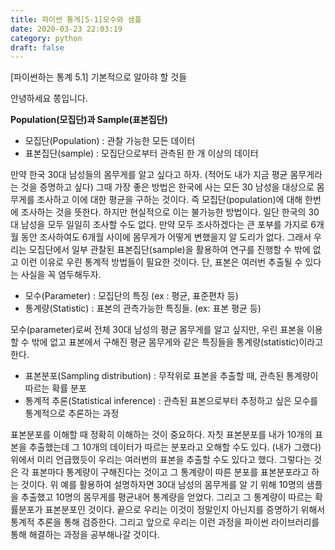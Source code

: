 ```yaml
---
title: 파이썬 통게[5-1]모수와 샘플
date: 2020-03-23 22:03:19
category: python
draft: false
---
```


[파이썬하는 통계 5.1] 기본적으로 알아햐 할 것들

안녕하세요 쫑입니다.

**Population(모집단)과 Sample(표본집단)**

- 모집단(Population) : 관찰 가능한 모든 데이터
- 표본집단(sample) : 모집단으로부터 관측된 한 개 이상의 데이터 

만약 한국 30대 남성들의 몸무게를 알고 싶다고 하자. (적어도 내가 지금 평균 몸무게라는 것을 증명하고 싶다) 그때 가장 좋은 방법은 한국에 사는 모든 30 남성을 대상으로 몸무게를 조사하고 이에 대한 평균을 구하는 것이다. 즉 모집단(population)에 대해 한번에 조사하는 것을 뜻한다. 하지만 현실적으로 이는 불가능한 방법이다. 일단 한국의 30대 남성을 모두 일일히 조사할 수도 없다. 만약 모두 조사하겠다는 큰 포부를 가지로 6개월 동안 조사하여도 6개월 사이에 몸무게가 어떻게 변했을지 알 도리가 없다. 그래서 우리는 모집단에서 일부 관찰된 표본집단(sample)을 활용하여 연구를 진행할 수 밖에 없고 이런 이유로 우린 통계적 방법들이 필요한 것이다.  단, 표본은 여러번 추출될 수 있다는 사실을 꼭 염두해두자. 

- 모수(Parameter) : 모집단의 특징 (ex : 평균, 표준편차 등)
- 통계량(Statistic) : 표본의 관측가능한 특징들. (ex: 표본 평균 등)

모수(parameter)로써 전체 30대 남성의 평균 몸무게를 알고 싶지만, 우린 표본을 이용할 수 밖에 없고 표본에서 구해진 평균 몸무게와 같은 특징들을 통계량(statistic)이라고 한다. 

- 표본분포(Sampling distribution) : 무작위로 표본을 추출할 때, 관측된 통계량이 따르는 확률 분포
- 통계적 추론(Statistical inference) : 관측된 표본으로부터 추정하고 싶은 모수를 통계적으로 추론하는 과정

표본분포를 이해할 때 정확히 이해하는 것이 중요하다. 자칫 표본분포를 내가 10개의 표본을 추출했는데 그 10개의 데이터가 따르는 분포라고 오해할 수도 있다. (내가 그랬다) 위에서 미리 언급했듯이 우리는 여러번의 표본을 추출할 수도 있다고 했다. 그렇다는 것은 각 표본마다 통계량이 구해진다는 것이고 그 통계량이 따른 분포를 표본분포라고 하는 것이다. 위 예를 활용하여 설명하자면 30대 남성의 몸무게를 알 기 위해 10명의 샘플을 추출했고 10명의 몸무게를 평균내어 통계량을 얻었다. 그리고 그 통계량이 따르는 확률분포가 표본분포인 것이다. 끝으로 우리는 이것이 정말인지 아닌지를 증명하기 위해서 통계적 추론을 통해 검증한다. 그리고 앞으로 우리는 이런 과정을 파이썬 라이브러리를 통해 해결하는 과정을 공부해나갈 것이다.  

